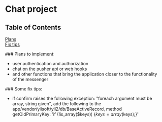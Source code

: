 # Chat project

## Table of Contents  
[Plans](#plans)  
[Fix tips](#fix)  

<a name="headers"/>
### Plans to implement:

* user authentication and authorization
* chat on the pusher api or web hooks
* and other functions that bring the application closer to the functionality of the messenger

<a name="fix"/>
### Some fix tips:

* if confirm raises the following exception: "foreach argument must be array, string given", add the following to the app/vendor/yiisoft/yii2/db/BaseActiveRecord, method getOldPrimaryKey: 'if (!is_array($keys)) {$keys = array($keys);}'


